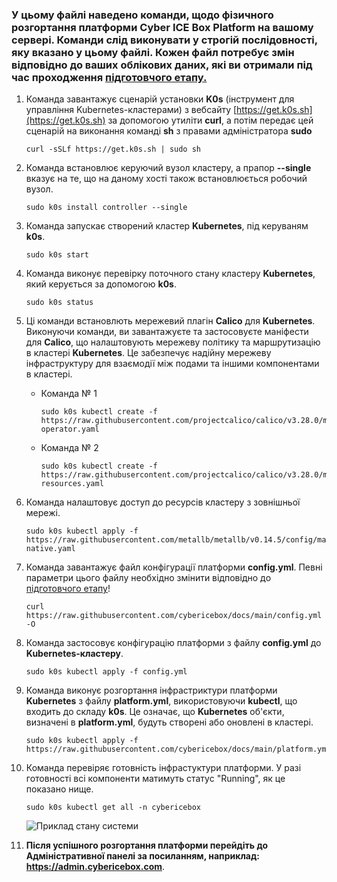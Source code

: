 ### У цьому файлі наведено команди, щодо фізичного розгортання платформи Cyber ICE Box Platform на вашому сервері. Команди слід виконувати **у строгій послідовності**, яку вказано у цьому файлі. Кожен файл потребує змін відповідно до ваших облікових даних, які ви отримали під час проходження [підготовчого етапу.](https://github.com/cybericebox/docs/blob/main/README.md)


1. Команда завантажує сценарій установки **K0s** (інструмент для управління Kubernetes-кластерами) з вебсайту [https://get.k0s.sh](https://get.k0s.sh) за допомогою утиліти **curl**, а потім передає цей сценарій на виконання команді **sh** з правами адміністратора **sudo**
   
       curl -sSLf https://get.k0s.sh | sudo sh
2. Команда встановлює керуючий вузол кластеру, а прапор **--single** вказує на те, що на даному хості також встановлюється робочий вузол.

       sudo k0s install controller --single
3. Команда запускає створений кластер **Kubernetes**, під керуваням **k0s**.

       sudo k0s start
4. Команда виконує перевірку поточного стану кластеру **Kubernetes**, який керується за допомогою **k0s**.
   
       sudo k0s status
5. Ці команди встановлють мережевий плагін **Calico** для **Kubernetes**. Виконуючи команди, ви завантажуєте та застосовуєте маніфести для **Calico**, що налаштовують мережеву політику та маршрутизацію в кластері **Kubernetes**. Це забезпечує надійну мережеву інфраструктуру для взаємодії між подами та іншими компонентами в кластері.
   * Команда № 1
   
         sudo k0s kubectl create -f https://raw.githubusercontent.com/projectcalico/calico/v3.28.0/manifests/tigera-operator.yaml
   * Команда № 2 
   
         sudo k0s kubectl create -f https://raw.githubusercontent.com/projectcalico/calico/v3.28.0/manifests/custom-resources.yaml
6. Команда налаштовує доступ до ресурсів кластеру з зовнішньої мережі.

       sudo k0s kubectl apply -f https://raw.githubusercontent.com/metallb/metallb/v0.14.5/config/manifests/metallb-native.yaml
7. Команда завантажує файл конфігурації платформи **config.yml**. Певні параметри цього файлу необхідно змінити відповідно дo [підготовчого етапу](https://github.com/cybericebox/docs/blob/main/README.md)!
   
       curl https://raw.githubusercontent.com/cybericebox/docs/main/config.yml -O
8. Команда застосовує конфігурацію платформи з файлу **config.yml** до **Kubernetes-кластеру**.

       sudo k0s kubectl apply -f config.yml
9. Команда виконує розгортання інфрастриктури платформи **Kubernetes** з файлу **platform.yml**, використовуючи **kubectl**, що входить до складу **k0s**. Це означає, що **Kubernetes** об'єкти, визначені в **platform.yml**, будуть створені або оновлені в кластері.

       sudo k0s kubectl apply -f https://raw.githubusercontent.com/cybericebox/docs/main/platform.yml
10. Команда перевіряє готовність інфрастуктури платформи. У разі готовності всі компоненти матимуть статус "Running", як це показано нище.

        sudo k0s kubectl get all -n cybericebox
     ![Приклад стану системи](https://github.com/cybericebox/docs/assets/49611889/2e69cd22-867f-4a64-82d8-50bfdd87f768)
11. **Після успішного розгортання платформи перейдіть до Адміністративної панелі за посиланням, наприклад: https://admin.cybericebox.com**.

